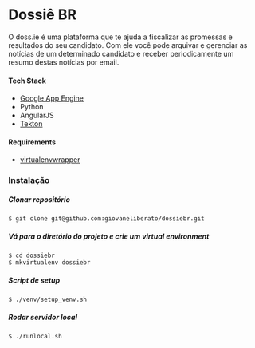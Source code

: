 Dossiê BR
==================

O doss.ie é uma plataforma que te ajuda a fiscalizar as promessas e resultados do seu candidato. Com ele você pode arquivar e gerenciar as notícias de um determinado candidato e receber periodicamente um resumo destas notícias por email.

#### Tech Stack
- [Google App Engine](https://cloud.google.com/appengine/docs)
- Python
- AngularJS
- [Tekton](https://github.com/renzon/tekton-micro)

#### Requirements
- [virtualenvwrapper](http://virtualenvwrapper.readthedocs.org)

### Instalação
##### Clonar repositório
```shell
$ git clone git@github.com:giovaneliberato/dossiebr.git
```

##### Vá para o diretório do projeto e crie um virtual environment

```shell
$ cd dossiebr
$ mkvirtualenv dossiebr
```

##### Script de setup
```shell
$ ./venv/setup_venv.sh
```

##### Rodar servidor local
```shell
$ ./runlocal.sh
```
